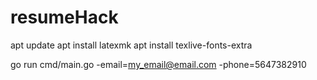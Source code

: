 # resumeHack

apt update
apt install latexmk
apt install texlive-fonts-extra

go run cmd/main.go -email=my_email@email.com -phone=5647382910